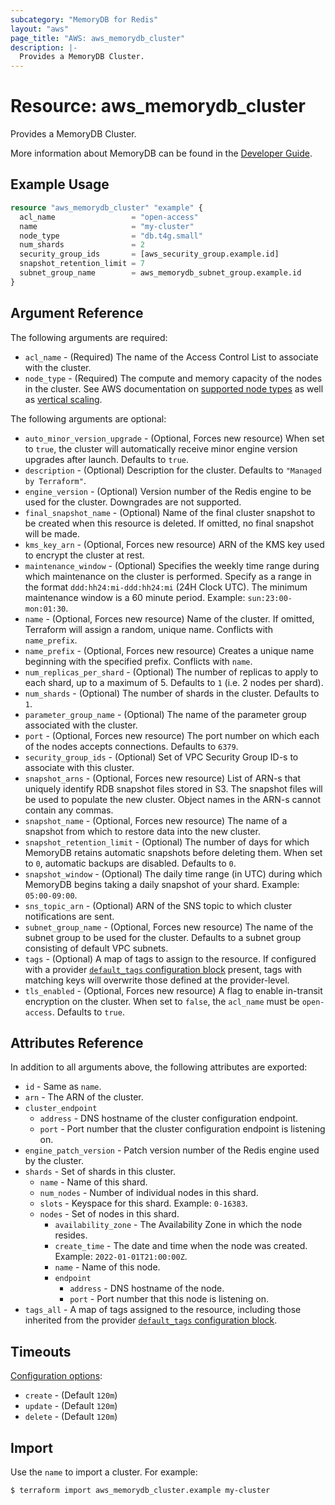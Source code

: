 ```yaml
---
subcategory: "MemoryDB for Redis"
layout: "aws"
page_title: "AWS: aws_memorydb_cluster"
description: |-
  Provides a MemoryDB Cluster.
---
```


# Resource: aws_memorydb_cluster

Provides a MemoryDB Cluster.

More information about MemoryDB can be found in the [Developer Guide](https://docs.aws.amazon.com/memorydb/latest/devguide/what-is-memorydb-for-redis.html).

## Example Usage

```terraform
resource "aws_memorydb_cluster" "example" {
  acl_name                 = "open-access"
  name                     = "my-cluster"
  node_type                = "db.t4g.small"
  num_shards               = 2
  security_group_ids       = [aws_security_group.example.id]
  snapshot_retention_limit = 7
  subnet_group_name        = aws_memorydb_subnet_group.example.id
}
```

## Argument Reference

The following arguments are required:

* `acl_name` - (Required) The name of the Access Control List to associate with the cluster.
* `node_type` - (Required) The compute and memory capacity of the nodes in the cluster. See AWS documentation on [supported node types](https://docs.aws.amazon.com/memorydb/latest/devguide/nodes.supportedtypes.html) as well as [vertical scaling](https://docs.aws.amazon.com/memorydb/latest/devguide/cluster-vertical-scaling.html).

The following arguments are optional:

* `auto_minor_version_upgrade` - (Optional, Forces new resource) When set to `true`, the cluster will automatically receive minor engine version upgrades after launch. Defaults to `true`.
* `description` - (Optional) Description for the cluster. Defaults to `"Managed by Terraform"`.
* `engine_version` - (Optional) Version number of the Redis engine to be used for the cluster. Downgrades are not supported.
* `final_snapshot_name` - (Optional) Name of the final cluster snapshot to be created when this resource is deleted. If omitted, no final snapshot will be made.
* `kms_key_arn` - (Optional, Forces new resource) ARN of the KMS key used to encrypt the cluster at rest.
* `maintenance_window` - (Optional) Specifies the weekly time range during which maintenance on the cluster is performed. Specify as a range in the format `ddd:hh24:mi-ddd:hh24:mi` (24H Clock UTC). The minimum maintenance window is a 60 minute period. Example: `sun:23:00-mon:01:30`.
* `name` - (Optional, Forces new resource) Name of the cluster. If omitted, Terraform will assign a random, unique name. Conflicts with `name_prefix`.
* `name_prefix` - (Optional, Forces new resource) Creates a unique name beginning with the specified prefix. Conflicts with `name`.
* `num_replicas_per_shard` - (Optional) The number of replicas to apply to each shard, up to a maximum of 5. Defaults to `1` (i.e. 2 nodes per shard).
* `num_shards` - (Optional) The number of shards in the cluster. Defaults to `1`.
* `parameter_group_name` - (Optional) The name of the parameter group associated with the cluster.
* `port` - (Optional, Forces new resource) The port number on which each of the nodes accepts connections. Defaults to `6379`.
* `security_group_ids` - (Optional) Set of VPC Security Group ID-s to associate with this cluster.
* `snapshot_arns` - (Optional, Forces new resource) List of ARN-s that uniquely identify RDB snapshot files stored in S3. The snapshot files will be used to populate the new cluster. Object names in the ARN-s cannot contain any commas.
* `snapshot_name` - (Optional, Forces new resource) The name of a snapshot from which to restore data into the new cluster.
* `snapshot_retention_limit` - (Optional) The number of days for which MemoryDB retains automatic snapshots before deleting them. When set to `0`, automatic backups are disabled. Defaults to `0`.
* `snapshot_window` - (Optional) The daily time range (in UTC) during which MemoryDB begins taking a daily snapshot of your shard. Example: `05:00-09:00`.
* `sns_topic_arn` - (Optional) ARN of the SNS topic to which cluster notifications are sent.
* `subnet_group_name` - (Optional, Forces new resource) The name of the subnet group to be used for the cluster. Defaults to a subnet group consisting of default VPC subnets.
* `tags` - (Optional) A map of tags to assign to the resource. If configured with a provider [`default_tags` configuration block](https://registry.terraform.io/providers/hashicorp/aws/latest/docs#default_tags-configuration-block) present, tags with matching keys will overwrite those defined at the provider-level.
* `tls_enabled` - (Optional, Forces new resource) A flag to enable in-transit encryption on the cluster. When set to `false`, the `acl_name` must be `open-access`. Defaults to `true`.

## Attributes Reference

In addition to all arguments above, the following attributes are exported:

* `id` - Same as `name`.
* `arn` - The ARN of the cluster.
* `cluster_endpoint`
    * `address` - DNS hostname of the cluster configuration endpoint.
    * `port` - Port number that the cluster configuration endpoint is listening on.
* `engine_patch_version` - Patch version number of the Redis engine used by the cluster.
* `shards` - Set of shards in this cluster.
    * `name` - Name of this shard.
    * `num_nodes` - Number of individual nodes in this shard.
    * `slots` - Keyspace for this shard. Example: `0-16383`.
    * `nodes` - Set of nodes in this shard.
        * `availability_zone` - The Availability Zone in which the node resides.
        * `create_time` - The date and time when the node was created. Example: `2022-01-01T21:00:00Z`.
        * `name` - Name of this node.
        * `endpoint`
            * `address` - DNS hostname of the node.
            * `port` - Port number that this node is listening on.
* `tags_all` - A map of tags assigned to the resource, including those inherited from the provider [`default_tags` configuration block](https://registry.terraform.io/providers/hashicorp/aws/latest/docs#default_tags-configuration-block).

## Timeouts

[Configuration options](https://developer.hashicorp.com/terraform/language/resources/syntax#operation-timeouts):

- `create` - (Default `120m`)
- `update` - (Default `120m`)
- `delete` - (Default `120m`)

## Import

Use the `name` to import a cluster. For example:

```
$ terraform import aws_memorydb_cluster.example my-cluster
```
